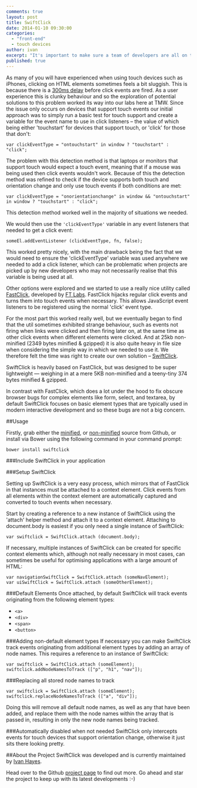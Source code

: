 ```yaml
---
comments: true
layout: post
title: SwiftClick
date: 2014-01-10 09:30:00
categories:
  - "front-end"
  - touch devices
author: ivan
excerpt: "It's important to make sure a team of developers are all on the same page when developing across multiple projects. We look at what helps our front-end team at TMW."
published: true
---
```


As many of you will have experienced when using touch devices such as iPhones, clicking on HTML elements sometimes feels a bit sluggish. This is because there is a [300ms delay](http://updates.html5rocks.com/2013/12/300ms-tap-delay-gone-away) before click events are fired. As a user experience this is clunky behaviour and so the exploration of potential solutions to this problem worked its way into our labs here at TMW. Since the issue only occurs on devices that support touch events our initial approach was to simply run a basic test for touch support and create a variable for the event name to use in click listeners – the value of which being either 'touchstart' for devices that support touch, or 'click' for those that don't:

	var clickEventType = "ontouchstart" in window ? "touchstart" : "click";

The problem with this detection method is that laptops or monitors that support touch would expect a touch event, meaning that if a mouse was being used then click events wouldn't work. Because of this the detection method was refined to check if the device supports both touch and orientation change and only use touch events if both conditions are met:

	var clickEventType = "onorientationchange" in window && "ontouchstart" in window ? "touchstart" : "click";

This detection method worked well in the majority of situations we needed.

We would then use the `'clickEventType'` variable in any event listeners that needed to get a click event:


	someEl.addEventListener (clickEventType, fn, false);


This worked pretty nicely, with the main drawback being the fact that we would need to ensure the 'clickEventType' variable was used anywhere we needed to add a click listener, which can be problematic when projects are picked up by new developers who may not necessarily realise that this variable is being used at all.


Other options were explored and we started to use a really nice utility called [FastClick](https://github.com/ftlabs/fastclick), developed by [FT Labs](https://github.com/ftlabs). FastClick hijacks regular click events and turns them into touch events when necessary. This allows JavaScript event listeners to be registered using the normal 'click' event type.

For the most part this worked really well, but we eventually began to find that the util sometimes exhibited strange behaviour, such as events not firing when links were clicked and then firing later on, at the same time as other click events when different elements were clicked. And at 25kb non-minified (2349 bytes minified & gzipped) it is also quite heavy in file size when considering the simple way in which we needed to use it. We therefore felt the time was right to create our own solution – [SwiftClick](https://github.com/tmwagency/swiftclick).

SwiftClick is heavily based on FastClick, but was designed to be super lightweight — weighing in at a mere 5KB non-minified and a teeny-tiny 374 bytes minified & gzipped.

In contrast with FastClick, which does a lot under the hood to fix obscure browser bugs for complex elements like form, select, and textarea, by default SwiftClick focuses on basic element types that are typically used in modern interactive development and so these bugs are not a big concern.

##Usage

Firstly, grab either the [minified](https://raw2.github.com/tmwagency/swiftclick/master/js/dist/swiftclick.min.js), or [non-minified](https://raw2.github.com/tmwagency/swiftclick/master/js/libs/swiftclick.js) source from Github, or install via Bower using the following command in your command prompt:

	bower install swiftclick

###Include SwiftClick in your application
	<script type="application/javascript" src="path/to/swiftclick.min.js"></script>


###Setup SwiftClick

Setting up SwiftClick is a very easy process, which mirrors that of FastClick in that instances must be attached to a context element. Click events from all elements within the context element are automatically captured and converted to touch events when necessary.

Start by creating a reference to a new instance of SwiftClick using the 'attach' helper method and attach it to a context element. Attaching to document.body is easiest if you only need a single instance of SwiftClick:

	var swiftclick = SwiftClick.attach (document.body);

If necessary, multiple instances of SwiftClick can be created for specific context elements which, although not really necessary in most cases, can sometimes be useful for optimising applications with a large amount of HTML:

	var navigationSwiftClick = SwiftClick.attach (someNavElement);
    var uiSwiftClick = SwiftClick.attach (someOtherElement);

###Default Elements
Once attached, by default SwiftClick will track events originating from the following element types:

- `<a>`
- `<div>`
- `<span>`
- `<button>`


###Adding non-default element types
If necessary you can make SwiftClick track events originating from additional element types by adding an array of node names. This requires a reference to an instance of SwiftClick:

	var swiftclick = SwiftClick.attach (someElement);
	swiftclick.addNodeNamesToTrack (["p", "h1", "nav"]);

###Replacing all stored node names to track

	var swiftclick = SwiftClick.attach (someElement);
	swiftclick.replaceNodeNamesToTrack (["a", "div"]);

Doing this will remove all default node names, as well as any that have been added, and replace them with the node names within the array that is passed in, resulting in only the new node names being tracked.


###Automatically disabled when not needed
SwiftClick only intercepts events for touch devices that support orientation change, otherwise it just sits there looking pretty.


##About the Project
SwiftClick was developed and is currently maintained by [Ivan Hayes](https://twitter.com/munkychop).

Head over to the Github [project page](https://github.com/tmwagency/swiftclick) to find out more. Go ahead and star the project to keep up with its latest developments :-)


